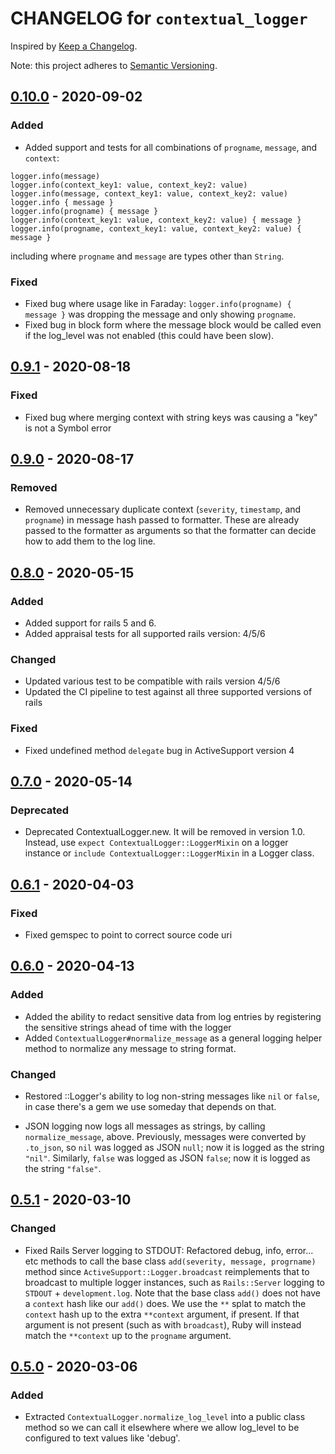 # CHANGELOG for `contextual_logger`

Inspired by [Keep a Changelog](https://keepachangelog.com/en/1.0.0/).

Note: this project adheres to [Semantic Versioning](https://semver.org/spec/v2.0.0.html).

## [0.10.0] - 2020-09-02
### Added
- Added support and tests for all combinations of `progname`, `message`, and `context`:
```
logger.info(message)
logger.info(context_key1: value, context_key2: value)
logger.info(message, context_key1: value, context_key2: value)
logger.info { message }
logger.info(progname) { message }
logger.info(context_key1: value, context_key2: value) { message }
logger.info(progname, context_key1: value, context_key2: value) { message }
```
including where `progname` and `message` are types other than `String`.

### Fixed
- Fixed bug where usage like in Faraday: `logger.info(progname) { message }` was dropping the message and only showing
  `progname`.
- Fixed bug in block form where the message block would be called even if the log_level was not enabled
  (this could have been slow).

## [0.9.1] - 2020-08-18
### Fixed
- Fixed bug where merging context with string keys was causing a "key" is not a Symbol error

## [0.9.0] - 2020-08-17
### Removed
- Removed unnecessary duplicate context (`severity`, `timestamp`, and `progname`) in message hash passed to formatter. These
are already passed to the formatter as arguments so that the formatter can decide how to add them to the log line.

## [0.8.0] - 2020-05-15
### Added
- Added support for rails 5 and 6.
- Added appraisal tests for all supported rails version: 4/5/6

### Changed
- Updated various test to be compatible with rails version 4/5/6
- Updated the CI pipeline to test against all three supported versions of rails

### Fixed
- Fixed undefined method `delegate` bug in ActiveSupport version 4

## [0.7.0] - 2020-05-14
### Deprecated
- Deprecated ContextualLogger.new. It will be removed in version 1.0.
  Instead, use `expect ContextualLogger::LoggerMixin` on a logger instance or `include ContextualLogger::LoggerMixin` in a Logger class.

## [0.6.1] - 2020-04-03
### Fixed
- Fixed gemspec to point to correct source code uri

## [0.6.0] - 2020-04-13
### Added
- Added the ability to redact sensitive data from log entries by registering the sensitive strings ahead of time with the logger
- Added `ContextualLogger#normalize_message` as a general logging helper method to normalize any message to string format.

### Changed
- Restored ::Logger's ability to log non-string messages like `nil` or `false`, in case there's a gem
  we use someday that depends on that.

- JSON logging now logs all messages as strings, by calling `normalize_message`, above.
  Previously, messages were converted by `.to_json`, so `nil` was logged as JSON `null`; now it is logged as the string `"nil"`.
  Similarly, `false` was logged as JSON `false`; now it is logged as the string `"false"`.

## [0.5.1] - 2020-03-10
### Changed
- Fixed Rails Server logging to STDOUT: Refactored debug, info, error... etc methods to call the base class `add(severity, message, progrname)` method since
  `ActiveSupport::Logger.broadcast` reimplements that to broadcast to multiple logger instances, such as
  `Rails::Server` logging to `STDOUT` + `development.log`.
  Note that the base class `add()` does not have a `context` hash like our `add()` does.
  We use the `**` splat to match the `context` hash up to the extra
  `**context` argument, if present. If that argument is not present (such as with `broadcast`), Ruby will instead
  match the `**context` up to the `progname` argument.

## [0.5.0] - 2020-03-06
### Added
 - Extracted `ContextualLogger.normalize_log_level` into a public class method so we can call it elsewhere where we allow log_level to be
   configured to text values like 'debug'.

[0.10.0]: https://github.com/Invoca/contextual_logger/compare/v0.9.1...v0.10.0
[0.9.1]: https://github.com/Invoca/contextual_logger/compare/v0.9.0...v0.9.1
[0.9.0]: https://github.com/Invoca/contextual_logger/compare/v0.8.0...v0.9.0
[0.8.0]: https://github.com/Invoca/contextual_logger/compare/v0.7.0...v0.8.0
[0.7.0]: https://github.com/Invoca/contextual_logger/compare/v0.6.1...v0.7.0
[0.6.1]: https://github.com/Invoca/contextual_logger/compare/v0.6.0...v0.6.1
[0.6.0]: https://github.com/Invoca/contextual_logger/compare/v0.5.1...v0.6.0
[0.5.1]: https://github.com/Invoca/contextual_logger/compare/v0.5.0...v0.5.1
[0.5.0]: https://github.com/Invoca/contextual_logger/compare/v0.4.0...v0.5.0
